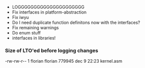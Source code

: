 - LOGGGGGGGGGGGGGGGGGGGGG
- Fix interfaces in platform-abstraction
- Fix iwyu
- Do I need duplicate function definitons now with the interfaces?
- Fix remaining warnings
- Do enum stuff
- interfaces in libraries!

### Size of LTO'ed before logging changes

-rw-rw-r-- 1 florian florian 779945 dec 9 22:23 kernel.asm
